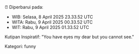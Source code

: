 ⏰ Diperbarui pada:
- WIB: Selasa, 8 April 2025 23.33.52 UTC
- WITA: Rabu, 9 April 2025 00.33.52 UTC
- WIT: Rabu, 9 April 2025 01.33.52 UTC

Kutipan Inspiratif:
"You have eyes my dear but you cannot see."


Kategori: funny

